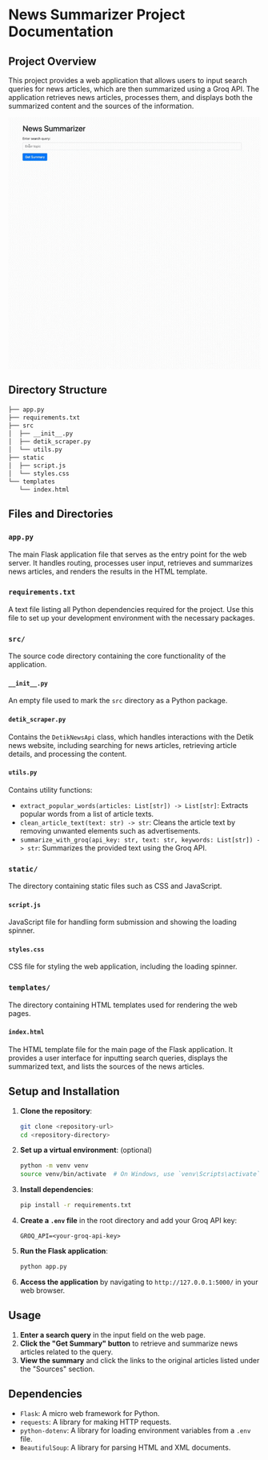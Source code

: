 # News Summarizer Project Documentation

## Project Overview

This project provides a web application that allows users to input search queries for news articles, which are then summarized using a Groq API. The application retrieves news articles, processes them, and displays both the summarized content and the sources of the information.

<div>
  <img align="center" src="references/example.gif">
</div>

## Directory Structure

```plaintext
├── app.py
├── requirements.txt
├── src
│  ├── __init__.py
│  ├── detik_scraper.py
│  └── utils.py
├── static
│  ├── script.js
│  └── styles.css
└── templates
   └── index.html
```

## Files and Directories

### `app.py`

The main Flask application file that serves as the entry point for the web server. It handles routing, processes user input, retrieves and summarizes news articles, and renders the results in the HTML template.

### `requirements.txt`

A text file listing all Python dependencies required for the project. Use this file to set up your development environment with the necessary packages.

### `src/`

The source code directory containing the core functionality of the application.

#### `__init__.py`

An empty file used to mark the `src` directory as a Python package.

#### `detik_scraper.py`

Contains the `DetikNewsApi` class, which handles interactions with the Detik news website, including searching for news articles, retrieving article details, and processing the content.

#### `utils.py`

Contains utility functions:
- `extract_popular_words(articles: List[str]) -> List[str]`: Extracts popular words from a list of article texts.
- `clean_article_text(text: str) -> str`: Cleans the article text by removing unwanted elements such as advertisements.
- `summarize_with_groq(api_key: str, text: str, keywords: List[str]) -> str`: Summarizes the provided text using the Groq API.

### `static/`

The directory containing static files such as CSS and JavaScript.

#### `script.js`

JavaScript file for handling form submission and showing the loading spinner.

#### `styles.css`

CSS file for styling the web application, including the loading spinner.

### `templates/`

The directory containing HTML templates used for rendering the web pages.

#### `index.html`

The HTML template file for the main page of the Flask application. It provides a user interface for inputting search queries, displays the summarized text, and lists the sources of the news articles.

## Setup and Installation

1. **Clone the repository**:

   ```bash
   git clone <repository-url>
   cd <repository-directory>
   ```

2. **Set up a virtual environment**: (optional)

   ```bash
   python -m venv venv
   source venv/bin/activate  # On Windows, use `venv\Scripts\activate`
   ```

3. **Install dependencies**:

   ```bash
   pip install -r requirements.txt
   ```

4. **Create a `.env` file** in the root directory and add your Groq API key:

   ```plaintext
   GROQ_API=<your-groq-api-key>
   ```

5. **Run the Flask application**:

   ```bash
   python app.py
   ```

6. **Access the application** by navigating to `http://127.0.0.1:5000/` in your web browser.

## Usage

1. **Enter a search query** in the input field on the web page.
2. **Click the "Get Summary" button** to retrieve and summarize news articles related to the query.
3. **View the summary** and click the links to the original articles listed under the "Sources" section.

## Dependencies

- `Flask`: A micro web framework for Python.
- `requests`: A library for making HTTP requests.
- `python-dotenv`: A library for loading environment variables from a `.env` file.
- `BeautifulSoup`: A library for parsing HTML and XML documents.
